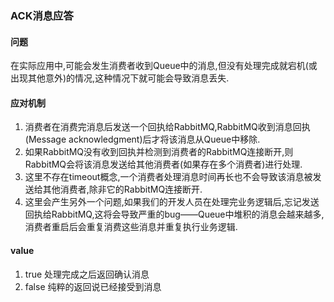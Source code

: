 ### ACK消息应答

#### 问题
在实际应用中,可能会发生消费者收到Queue中的消息,但没有处理完成就宕机(或出现其他意外)的情况,这种情况下就可能会导致消息丢失.  

#### 应对机制
1. 消费者在消费完消息后发送一个回执给RabbitMQ,RabbitMQ收到消息回执(Message acknowledgment)后才将该消息从Queue中移除.
2. 如果RabbitMQ没有收到回执并检测到消费者的RabbitMQ连接断开,则RabbitMQ会将该消息发送给其他消费者(如果存在多个消费者)进行处理.
3. 这里不存在timeout概念,一个消费者处理消息时间再长也不会导致该消息被发送给其他消费者,除非它的RabbitMQ连接断开.
4. 这里会产生另外一个问题,如果我们的开发人员在处理完业务逻辑后,忘记发送回执给RabbitMQ,这将会导致严重的bug——Queue中堆积的消息会越来越多,消费者重启后会重复消费这些消息并重复执行业务逻辑.

#### value 
1. true   处理完成之后返回确认消息
2. false  纯粹的返回说已经接受到消息